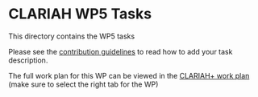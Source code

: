 # CLARIAH WP5 Tasks

This directory contains the WP5 tasks

Please see the [contribution guidelines](../CONTRIBUTING.md) to read how to add your task description.

The full work plan for this WP can be viewed in the  [CLARIAH+ work plan](https://docs.google.com/spreadsheets/d/e/2PACX-1vTXKu7TKL_ow2y-d5yV9u0y_WaSUp9iLP884MCwqHXNfkw8p4RxP30Lo0EBbtG4ARFsUpnzyRy00M2W/pubhtml#) (make sure to select the right tab for the WP)

